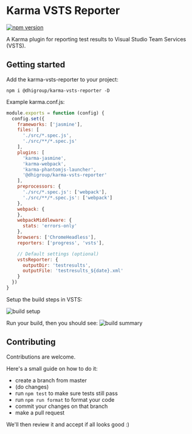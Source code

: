 # Karma VSTS Reporter
[![npm version](https://badge.fury.io/js/%40dhigroup%2Fkarma-vsts-reporter.svg)](https://badge.fury.io/js/%40dhigroup%2Fkarma-vsts-reporter)

A Karma plugin for reporting test results to Visual Studio Team Services (VSTS).

## Getting started
Add the karma-vsts-reporter to your project:

```
npm i @dhigroup/karma-vsts-reporter -D
```

Example karma.conf.js:

```js
module.exports = function (config) {
  config.set({
    frameworks: ['jasmine'],
    files: [
      './src/*.spec.js',
      './src/**/*.spec.js'
    ],
    plugins: [
      'karma-jasmine',
      'karma-webpack',
      'karma-phantomjs-launcher',
      '@dhigroup/karma-vsts-reporter'
    ],
    preprocessors: {
      './src/*.spec.js': ['webpack'],
      './src/**/*.spec.js': ['webpack']
    },
    webpack: {
    },
    webpackMiddleware: {
      stats: 'errors-only'
    },
    browsers: ['ChromeHeadless'],
    reporters: ['progress', 'vsts'],

    // Default settings (optional)
    vstsReporter: {
      outputDir: 'testresults',
      outputFile: 'testresults_${date}.xml'
    }
  })
}
```

Setup the build steps in VSTS:

![build setup](https://user-images.githubusercontent.com/1515742/42814566-e646f5f4-89c4-11e8-9495-4181d07949e1.PNG)

Run your build, then you should see:
![build summary](https://user-images.githubusercontent.com/1515742/42814697-563dc7f2-89c5-11e8-8b4c-eb59ea4c9f0a.PNG)


## Contributing
Contributions are welcome.

Here's a small guide on how to do it:
- create a branch from master
- (do changes)
- run `npm test` to make sure tests still pass
- run `npm run format` to format your code
- commit your changes on that branch
- make a pull request

We'll then review it and accept if all looks good :)

